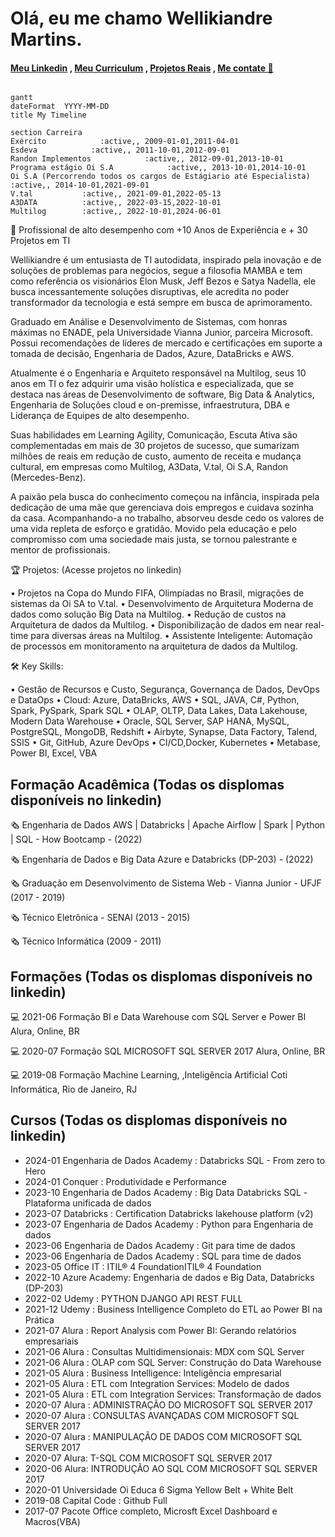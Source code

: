 # Olá, eu me chamo Wellikiandre Martins.
#### [Meu Linkedin](https://www.linkedin.com/in/wellikiandre/) , [Meu Curriculum](https://docs.google.com/document/d/1mX-EtqGDNQxiE8f8kMF0eon6iOelTQTK/edit?usp=sharing&ouid=116609682125162317803&rtpof=true&sd=true) , [Projetos Reais](https://www.linkedin.com/in/wellikiandre/details/projects/) , [Me contate 🚀](https://linktr.ee/wellikiandre)
```mermaid

gantt
dateFormat  YYYY-MM-DD
title My Timeline

section Carreira
Exército            :active,, 2009-01-01,2011-04-01
Esdeva            :active,, 2011-10-01,2012-09-01
Randon Implementos            :active,, 2012-09-01,2013-10-01
Programa estágio Oi S.A            :active,, 2013-10-01,2014-10-01
Oi S.A (Percorrendo todos os cargos de Estágiario até Especialista)            :active,, 2014-10-01,2021-09-01
V.tal           :active,, 2021-09-01,2022-05-13
A3DATA          :active,, 2022-03-15,2022-10-01
Multilog        :active,, 2022-10-01,2024-06-01

```

🚀 Profissional de alto desempenho com +10 Anos de Experiência e + 30 Projetos em TI

Wellikiandre é um entusiasta de TI autodidata, inspirado pela inovação e de soluções de problemas para negócios, segue a filosofia MAMBA e tem como referência os visionários Elon Musk, Jeff Bezos e Satya Nadella, ele busca incessantemente soluções disruptivas, ele acredita no poder transformador da tecnologia e está sempre em busca de aprimoramento.

Graduado em Análise e Desenvolvimento de Sistemas, com honras máximas no ENADE, pela Universidade Vianna Junior, parceira Microsoft. Possui recomendações de líderes de mercado e certificações em suporte a tomada de decisão, Engenharia de Dados, Azure, DataBricks e AWS.

Atualmente é o Engenharia e Arquiteto responsável na Multilog, seus 10 anos em TI o fez adquirir uma visão holística e especializada, que se destaca nas áreas de Desenvolvimento de software, Big Data & Analytics, Engenharia de Soluções cloud e on-premisse, infraestrutura, DBA e Liderança de Equipes de alto desempenho. 

Suas habilidades em Learning Agility, Comunicação, Escuta Ativa são complementadas em mais de 30 projetos de sucesso, que sumarizam milhões de reais em redução de custo, aumento de receita e mudança cultural, em empresas como Multilog, A3Data, V.tal, Oi S.A, Randon (Mercedes-Benz).

A paixão pela busca do conhecimento começou na infância, inspirada pela dedicação de uma mãe que gerenciava dois empregos e cuidava sozinha da casa. Acompanhando-a no trabalho, absorveu desde cedo os valores de uma vida repleta de esforço e gratidão. Movido pela educação e pelo compromisso com uma sociedade mais justa, se tornou palestrante e mentor de profissionais.

🏆 Projetos: (Acesse projetos no linkedin)

• Projetos na Copa do Mundo FIFA, Olimpíadas no Brasil, migrações de sistemas da Oi SA to V.tal.
• Desenvolvimento de Arquitetura Moderna de dados como solução Big Data na Multilog.
• Redução de custos na Arquitetura de dados da Multilog.
• Disponibilização de dados em near real-time para diversas áreas na Multilog.
• Assistente Inteligente: Automação de processos em monitoramento na arquitetura de dados da Multilog.

🛠️ Key Skills:

• Gestão de Recursos e Custo, Segurança, Governança de Dados, DevOps e DataOps
• Cloud: Azure, DataBricks, AWS
• SQL, JAVA, C#, Python, Spark, PySpark, Spark SQL
• OLAP, OLTP, Data Lakes, Data Lakehouse, Modern Data Warehouse
• Oracle, SQL Server, SAP HANA, MySQL, PostgreSQL, MongoDB, Redshift
• Airbyte, Synapse, Data Factory, Talend, SSIS
• Git, GitHub, Azure DevOps
• CI/CD,Docker, Kubernetes
• Metabase, Power BI, Excel, VBA



## Formação Acadêmica (Todas os displomas disponíveis no linkedin)

:newspaper_roll: Engenharia de Dados AWS | Databricks | Apache Airflow | Spark | Python | SQL - How Bootcamp - (2022)

:newspaper_roll: Engenharia de Dados e Big Data Azure e Databricks (DP-203) - (2022)

:newspaper_roll: Graduação em Desenvolvimento de Sistema Web - Vianna Junior - UFJF (2017 - 2019)

:newspaper_roll: Técnico Eletrônica - SENAI (2013 - 2015)

:newspaper_roll: Técnico Informática (2009 - 2011)

## Formações (Todas os displomas disponíveis no linkedin)

:computer: 2021-06 Formação BI e Data Warehouse com SQL Server e Power BI Alura, Online, BR

:computer: 2020-07 Formação SQL MICROSOFT SQL SERVER 2017 Alura, Online, BR

:computer: 2019-08 Formação Machine Learning, ,Inteligência Artificial Coti Informática, Rio de Janeiro, RJ

## Cursos (Todas os displomas disponíveis no linkedin)

* 2024-01		  Engenharia de Dados Academy : Databricks SQL - From zero to Hero
* 2024-01		  Conquer : Produtividade e Performance
* 2023-10		  Engenharia de Dados Academy : Big Data Databricks SQL -Plataforma unificada de dados
* 2023-07    Databricks : Certification Databricks lakehouse platform (v2)
* 2023-07    Engenharia de Dados Academy : Python para Engenharia de dados
* 2023-06		  Engenharia de Dados Academy : Git para time de dados
* 2023-06		  Engenharia de Dados Academy : SQL para time de dados
* 2023-05    Office IT : ITIL® 4 FoundationITIL® 4 Foundation
* 2022-10    Azure Academy: Engenharia de dados e Big Data, Databricks (DP-203)
* 2022-02		  Udemy : PYTHON DJANGO API REST FULL
* 2021-12    Udemy : Business Intelligence Completo do ETL ao Power BI na Prática
* 2021-07    Alura : Report Analysis com Power BI: Gerando relatórios empresariais
* 2021-06    Alura : Consultas Multidimensionais: MDX com SQL Server
* 2021-06    Alura : OLAP com SQL Server: Construção do Data Warehouse
* 2021-05    Alura : Business Intelligence: Inteligência empresarial
* 2021-05    Alura : ETL com Integration Services: Modelo de dados
* 2021-05    Alura : ETL com Integration Services: Transformação de dados
* 2020-07    Alura : ADMINISTRAÇÃO DO MICROSOFT SQL SERVER 2017
* 2020-07    Alura : CONSULTAS AVANÇADAS COM MICROSOFT SQL SERVER 2017
* 2020-07    Alura : MANIPULAÇÃO DE DADOS COM MICROSOFT SQL SERVER 2017
* 2020-07    Alura: T-SQL COM MICROSOFT SQL SERVER 2017
* 2020-06    Alura: INTRODUÇÃO AO SQL COM MICROSOFT SQL SERVER 2017
* 2020-01    Universidade Oi Educa 6 Sigma Yellow Belt + White Belt
* 2019-08    Capital Code : Github Full
* 2017-07    Pacote Office completo, Microsft Excel Dashboard e Macros(VBA)







